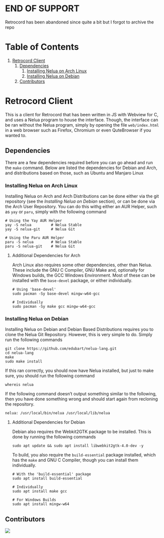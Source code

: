 # END OF SUPPORT
Retrocord has been abandoned since quite a bit but I forgot to archive the repo


# Table of Contents

1.  [Retrocord Client](#orgdfd25fd)
    1.  [Dependencies](#org36a4f96)
        1.  [Installing Nelua on Arch Linux](#orgeb9f85e)
        2.  [Installing Nelua on Debian](#org673a9dd)
    2.  [Contributors](#orgf224edf)



<a id="orgdfd25fd"></a>

# Retrocord Client

This is a client for Retrocord that has been written in JS with Webview for C, and uses a Nelua program to house the interface. Though, the interface can be ran without the Nelua program, simply by opening the file `web/index.html` in a web browser such as Firefox, Chromium or even QuteBrowser if you wanted to.


<a id="org36a4f96"></a>

## Dependencies

There are a few dependencies required before you can go ahead and run the `make` command. Below are listed the dependencies for Debian and Arch, and distributions based on those, such as Ubuntu and Manjaro Linux


<a id="orgeb9f85e"></a>

### Installing Nelua on Arch Linux

Installing Nelua on Arch and Arch Distributions can be done either via the git repository (see the *Installing Nelua on Debian* section), or can be done via the Arch User Repository. You can do this withg either an AUR Helper, such as `yay` or `paru`, simply with the following command

    # Using the Yay AUR Helper
    yay -S nelua         # Nelua Stable
    yay -S nelua-git     # Nelua Git

    # Using the Paru AUR Helper
    paru -S nelua        # Nelua Stable
    paru -S nelua-git    # Nelua Git

1.  Additional Dependencies for Arch

    Arch Linux also requires some other dependencies, other than Nelua. These include the GNU C Compiler, GNU Make and, optionally for Windows builds, the GCC Windows Environment. Most of these can be installed with the `base-devel` package, or either individually.

        # Using 'base-devel'
        sudo pacman -Sy base-devel mingw-w64-gcc

        # Individually
        sudo pacman -Sy make gcc mingw-w64-gcc


<a id="org673a9dd"></a>

### Installing Nelua on Debian

Installing Nelua on Debian and Debian Based Distributions requires you to clone the Nelua Git Repository. However, this is very simple to do. Simply run the following commands

    git clone https://github.com/edubart/nelua-lang.git
    cd nelua-lang
    make
    sudo make install

If this ran correctly, you should now have Nelua installed, but just to make sure, you should run the following command

    whereis nelua

If the following command doesn&rsquo;t output something similar to the following, then you have done something wrong and should start again from recloning the repository.

    nelua: /usr/local/bin/nelua /usr/local/lib/nelua

1.  Additional Dependencies for Debian

    Debian also requires the Webkit2GTK package to be installed. This is done by running the following commands

        sudo apt update && sudo apt install libwebkit2gtk-4.0-dev -y

    To build, you also require the `build-essential` package installed, which has the `make` and GNU C Compiler, though you can install them individually.

        # With the 'build-essential' package
        sudo apt install build-essential

        # Individually
        sudo apt install make gcc

        # For Windows Builds
        sudo apt install mingw-w64


<a id="orgf224edf"></a>

## Contributors
<a href="https://github.com/Elpersonn/Retrocord-client/graphs/contributors">
	<img src="https://contrib.rocks/image?repo=Elpersonn/Retrocord-client" />
</a>
